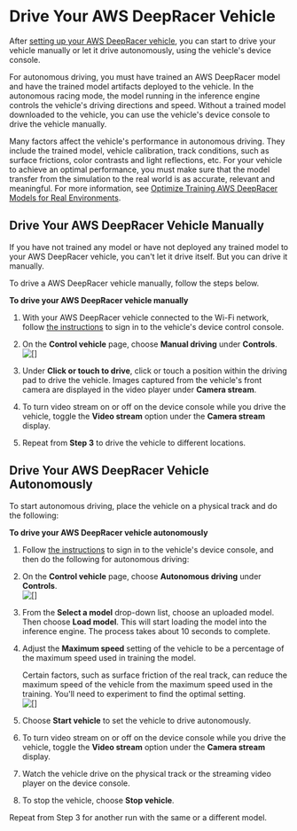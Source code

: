 # Drive Your AWS DeepRacer Vehicle<a name="deepracer-drive-your-vehicle"></a>

 After [setting up your AWS DeepRacer vehicle](deepracer-set-up-vehicle.md), you can start to drive your vehicle manually or let it drive autonomously, using the vehicle's device console\. 

 For autonomous driving, you must have trained an AWS DeepRacer model and have the trained model artifacts deployed to the vehicle\. In the autonomous racing mode, the model running in the inference engine controls the vehicle's driving directions and speed\. Without a trained model downloaded to the vehicle, you can use the vehicle's device console to drive the vehicle manually\. 

Many factors affect the vehicle's performance in autonomous driving\. They include the trained model, vehicle calibration, track conditions, such as surface frictions, color contrasts and light reflections, etc\. For your vehicle to achieve an optimal performance, you must make sure that the model transfer from the simulation to the real world is as accurate, relevant and meaningful\. For more information, see [Optimize Training AWS DeepRacer Models for Real Environments](deepracer-console-train-evaluate-models.md#deepracer-evaluate-model-test-approaches)\. 

## Drive Your AWS DeepRacer Vehicle Manually<a name="deepracer-drive-vehicle-manually"></a>

 If you have not trained any model or have not deployed any trained model to your AWS DeepRacer vehicle, you can't let it drive itself\. But you can drive it manually\.

To drive a AWS DeepRacer vehicle manually, follow the steps below\.

**To drive your AWS DeepRacer vehicle manually**

1. With your AWS DeepRacer vehicle connected to the Wi\-Fi network, follow [the instructions](deepracer-set-up-vehicle-test-drive.md) to sign in to the vehicle's device control console\. 

1. On the **Control vehicle** page, choose **Manual driving** under **Controls**\.  
![\[\]](http://docs.aws.amazon.com/deepracer/latest/developerguide/images/deepracer-vehicle-manual-driving.png)

1. Under **Click or touch to drive**, click or touch a position within the driving pad to drive the vehicle\. Images captured from the vehicle's front camera are displayed in the video player under **Camera stream**\. 

1. To turn video stream on or off on the device console while you drive the vehicle, toggle the **Video stream** option under the **Camera stream** display\.

1.  Repeat from **Step 3** to drive the vehicle to different locations\.

## Drive Your AWS DeepRacer Vehicle Autonomously<a name="deepracer-drive-vehicle-autonomously"></a>

To start autonomous driving, place the vehicle on a physical track and do the following:

**To drive your AWS DeepRacer vehicle autonomously**

1. Follow [the instructions](deepracer-set-up-vehicle-test-drive.md) to sign in to the vehicle's device console, and then do the following for autonomous driving: 

1. On the **Control vehicle** page, choose **Autonomous driving** under **Controls**\.  
![\[\]](http://docs.aws.amazon.com/deepracer/latest/developerguide/images/deepracer-vehicle-autonomous-driving.png)

1. From the **Select a model** drop\-down list, choose an uploaded model\. Then choose **Load model**\. This will start loading the model into the inference engine\. The process takes about 10 seconds to complete\.

1. Adjust the **Maximum speed** setting of the vehicle to be a percentage of the maximum speed used in training the model\. 

   Certain factors, such as surface friction of the real track, can reduce the maximum speed of the vehicle from the maximum speed used in the training\. You'll need to experiment to find the optimal setting\.   
![\[\]](http://docs.aws.amazon.com/deepracer/latest/developerguide/images/deepracer-vehicle-auto-drive-start.png)

1. Choose **Start vehicle** to set the vehicle to drive autonomously\.

1. To turn video stream on or off on the device console while you drive the vehicle, toggle the **Video stream** option under the **Camera stream** display\.

1. Watch the vehicle drive on the physical track or the streaming video player on the device console\.

1. To stop the vehicle, choose **Stop vehicle**\. 

Repeat from Step 3 for another run with the same or a different model\.